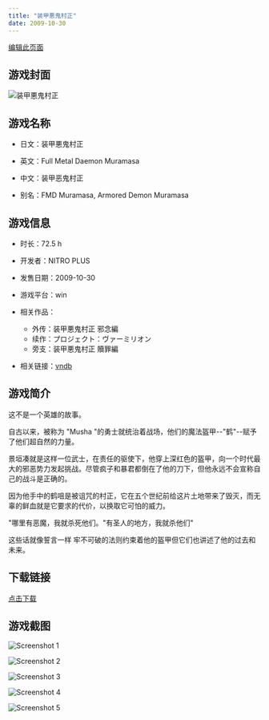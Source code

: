 ```yaml
---
title: "装甲悪鬼村正"
date: 2009-10-30
---
```

[编辑此页面](https://github.com/ACG-3/ADV3-source/blob/main/source/_posts/%E8%A3%85%E7%94%B2%E6%82%AA%E9%AC%BC%E6%9D%91%E6%AD%A3.md)

## 游戏封面

![装甲悪鬼村正](https%3A//pan.timero.xyz/onedrive/img_lib_001/%E8%A3%85%E7%94%B2%E6%82%AA%E9%AC%BC%E6%9D%91%E6%AD%A3_cover.avif)


## 游戏名称

- 日文：装甲悪鬼村正
- 英文：Full Metal Daemon Muramasa
- 中文：装甲恶鬼村正

- 别名：FMD Muramasa, Armored Demon Muramasa


## 游戏信息

- 时长：72.5 h
- 开发者：NITRO PLUS
- 发售日期：2009-10-30
- 游戏平台：win
- 相关作品：
   - 外传：装甲悪鬼村正 邪念編
   - 续作：プロジェクト：ヴァーミリオン
   - 旁支：装甲悪鬼村正 贖罪編

- 相关链接：[vndb](https://vndb.org/v2016)


## 游戏简介

这不是一个英雄的故事。

自古以来，被称为 "Musha "的勇士就统治着战场，他们的魔法盔甲--"鹤"--赋予了他们超自然的力量。

景垣凑就是这样一位武士，在责任的驱使下，他穿上深红色的盔甲，向一个时代最大的邪恶势力发起挑战。尽管疯子和暴君都倒在了他的刀下，但他永远不会宣称自己的战斗是正确的。

因为他手中的鹤咀是被诅咒的村正，它在五个世纪前给这片土地带来了毁灭，而无辜的鲜血就是它要求的代价，以换取它可怕的威力。

"哪里有恶魔，我就杀死他们。"有圣人的地方，我就杀他们"

这些话就像誓言一样 牢不可破的法则约束着他的盔甲但它们也讲述了他的过去和未来。




## 下载链接

[点击下载](https://pan.timero.xyz/onedrive/adv_lib_001/%E8%A3%85%E7%94%B2%E6%82%AA%E9%AC%BC%E6%9D%91%E6%AD%A3)


## 游戏截图


![Screenshot 1](https%3A//pan.timero.xyz/onedrive/img_lib_001/%E8%A3%85%E7%94%B2%E6%82%AA%E9%AC%BC%E6%9D%91%E6%AD%A3_Screenshot_1.avif)

![Screenshot 2](https%3A//pan.timero.xyz/onedrive/img_lib_001/%E8%A3%85%E7%94%B2%E6%82%AA%E9%AC%BC%E6%9D%91%E6%AD%A3_Screenshot_2.avif)

![Screenshot 3](https%3A//pan.timero.xyz/onedrive/img_lib_001/%E8%A3%85%E7%94%B2%E6%82%AA%E9%AC%BC%E6%9D%91%E6%AD%A3_Screenshot_3.avif)

![Screenshot 4](https%3A//pan.timero.xyz/onedrive/img_lib_001/%E8%A3%85%E7%94%B2%E6%82%AA%E9%AC%BC%E6%9D%91%E6%AD%A3_Screenshot_4.avif)

![Screenshot 5](https%3A//pan.timero.xyz/onedrive/img_lib_001/%E8%A3%85%E7%94%B2%E6%82%AA%E9%AC%BC%E6%9D%91%E6%AD%A3_Screenshot_5.avif)

